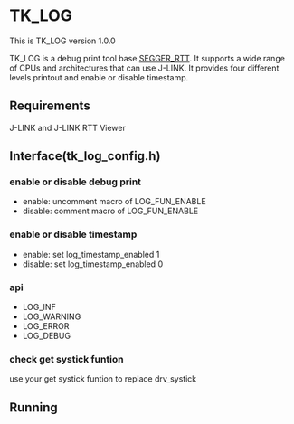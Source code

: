# TK_LOG

This is TK_LOG version 1.0.0

TK_LOG is a debug print tool base [SEGGER_RTT](https://www.segger.com/products/debug-probes/j-link/technology/about-real-time-transfer/). It supports a wide range of CPUs and architectures that can use J-LINK. It provides four different levels printout and enable or disable timestamp.

## Requirements
J-LINK and J-LINK RTT Viewer

## Interface(tk_log_config.h)

### enable or disable debug print
* enable: uncomment macro of LOG_FUN_ENABLE
* disable: comment macro of LOG_FUN_ENABLE

### enable or disable timestamp
* enable: set log_timestamp_enabled 1
* disable: set log_timestamp_enabled 0

### api
- LOG_INF
- LOG_WARNING
- LOG_ERROR
- LOG_DEBUG
  
### check get systick funtion
use your get systick funtion to replace drv_systick

## Running





